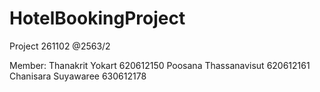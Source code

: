 # HotelBookingProject
Project 261102 @2563/2

Member:
Thanakrit   Yokart          620612150
Poosana     Thassanavisut   620612161
Chanisara   Suyawaree       630612178


